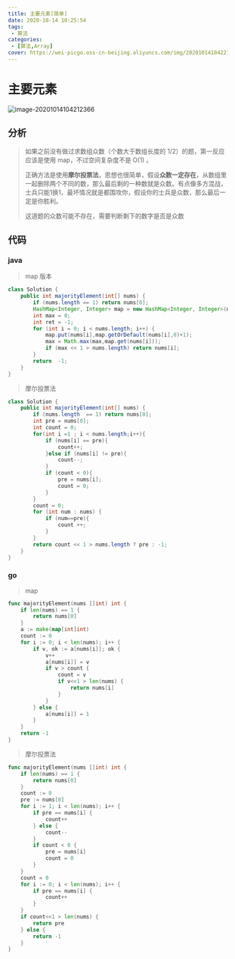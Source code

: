 ```yaml
---
title: 主要元素[简单]
date: 2020-10-14 10:25:54
tags: 
 - 算法
categories: 
 - [算法,Array]
cover: https://wei-picgo.oss-cn-beijing.aliyuncs.com/img/20201014104221.png
---
```


# 主要元素

![image-20201014104212366](https://wei-picgo.oss-cn-beijing.aliyuncs.com/img/20201014104221.png)

## 分析

> 如果之前没有做过求数组众数（个数大于数组长度的 1/2）的题，第一反应应该是使用 map，不过空间复杂度不是 O(1) 。
>
> 正确方法是使用**摩尔投票法**，思想也很简单，假设**众数一定存在**，从数组里一起删除两个不同的数，那么最后剩的一种数就是众数。有点像多方混战，士兵只能1换1，最坏情况就是都围攻你，假设你的士兵是众数，那么最后一定是你胜利。
>
> 这道题的众数可能不存在，需要判断剩下的数字是否是众数

## 代码

### java

> map 版本

```java
class Solution {
    public int majorityElement(int[] nums) {
        if (nums.length == 1) return nums[0];
        HashMap<Integer, Integer> map = new HashMap<Integer, Integer>(nums.length);
        int max = 0;
        int ret = -1;
        for (int i = 0; i < nums.length; i++) {
            map.put(nums[i],map.getOrDefault(nums[i],0)+1);
            max = Math.max(max,map.get(nums[i]));
            if (max << 1 > nums.length) return nums[i];
        }
        return  -1;
    }
}
```

> 摩尔投票法

```java
class Solution {
    public int majorityElement(int[] nums) {
        if (nums.length  == 1) return nums[0];
        int pre = nums[0];
        int count = 0;
        for(int i =1 ; i < nums.length;i++){   
            if (nums[i] == pre){
                count++;
            }else if (nums[i] != pre){
                count--;
            }            
            if (count < 0){
                pre = nums[i];
                count = 0;
            }
        }
        count = 0;
        for (int num : nums) {
            if (num==pre){
                count ++;
            }
        }
        return count << 1 > nums.length ? pre : -1;
    }
}

```

### go

> map

```go
func majorityElement(nums []int) int {
	if len(nums) == 1 {
		return nums[0]
	}
    a := make(map[int]int)
	count := 0
	for i := 0; i < len(nums); i++ {
		if v, ok := a[nums[i]]; ok {
			v++
			a[nums[i]] = v
			if v > count {
				count = v
				if v<<1 > len(nums) {
					return nums[i]
				}
			}
		} else {
			a[nums[i]] = 1
		}
	}
	return -1
}
```



> 摩尔投票法

```go
func majorityElement(nums []int) int {
	if len(nums) == 1 {
		return nums[0]
	}
	count := 0
	pre := nums[0]
	for i := 1; i < len(nums); i++ {
		if pre == nums[i] {
			count++
		} else {
			count--
		}
		if count < 0 {
			pre = nums[i]
			count = 0
		}
	}
	count = 0
	for i := 0; i < len(nums); i++ {
		if pre == nums[i] {
			count++
		}
	}
	if count<<1 > len(nums) {
		return pre
	} else {
		return -1
	}
}
```

